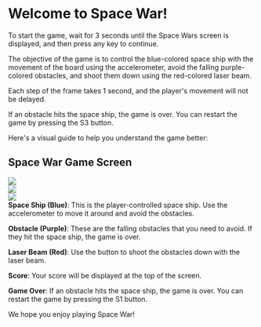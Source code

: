 <h1>Welcome to Space War!</h1>

To start the game, wait for 3 seconds until the Space Wars screen is displayed, and then press any key to continue.

The objective of the game is to control the blue-colored space ship with the movement of the board using the accelerometer, avoid the falling purple-colored obstacles, and shoot them down using the red-colored laser beam.

Each step of the frame takes 1 second, and the player's movement will not be delayed.

If an obstacle hits the space ship, the game is over. You can restart the game by pressing the S3 button.

Here's a visual guide to help you understand the game better:

<h2>Space War Game Screen</h2>
<img src="https://i.ibb.co/McZ94x7/first-Screen.jpg">
<br>
<img src="https://i.ibb.co/Bt4WH2Z/second-screen.jpg">
<br>
<img src="https://i.ibb.co/fFSvpkg/game-screen.jpg">
<br>
<b>Space Ship (Blue)</b>: This is the player-controlled space ship. Use the accelerometer to move it around and avoid the obstacles.

<b>Obstacle (Purple)</b>: These are the falling obstacles that you need to avoid. If they hit the space ship, the game is over.

<b>Laser Beam (Red)</b>: Use the button to shoot the obstacles down with the laser beam.

<b>Score</b>: Your score will be displayed at the top of the screen.

<b>Game Over</b>: If an obstacle hits the space ship, the game is over. You can restart the game by pressing the S1 button.

We hope you enjoy playing Space War!
